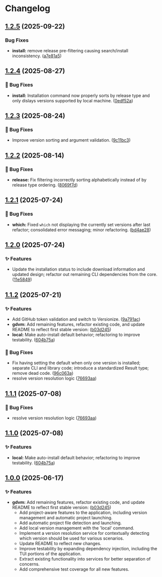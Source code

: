 # Changelog

<a name="1.2.5"></a>
## [1.2.5](https://www.github.com//patricktcoakley/gdvm/releases/tag/v1.2.5) (2025-09-22)

### Bug Fixes

* **install:** remove release pre-filtering causing search/install inconsistency. ([a7e81a5](https://www.github.com//patricktcoakley/gdvm/commit/a7e81a5198539fbfc7538d631baf627209057987))

<a name="1.2.4"></a>
## [1.2.4](https://github.com/patricktcoakley/gdvm/releases/tag/v1.2.4) (2025-08-27)

### 🐛 Bug Fixes

* **install:** Installation command now properly sorts by release type and only dislays versions supported by local machine. ([0edf52a](https://github.com/patricktcoakley/gdvm/commit/0edf52a4b9afbb397c710387eb56058c4a79a89e))

<a name="1.2.3"></a>
## [1.2.3](https://github.com/patricktcoakley/gdvm/releases/tag/v1.2.3) (2025-08-24)

### 🐛 Bug Fixes

* Improve version sorting and argument validation. ([9c11bc3](https://github.com/patricktcoakley/gdvm/commit/9c11bc3e3733c7475d95461074179628a97588e3))

<a name="1.2.2"></a>
## [1.2.2](https://github.com/patricktcoakley/gdvm/releases/tag/v1.2.2) (2025-08-14)

### 🐛 Bug Fixes

* **release:** Fix filtering incorrectly sorting alphabetically instead of by release type ordering. ([8069f7d](https://github.com/patricktcoakley/gdvm/commit/8069f7d48546e0d5f4ceea4db0a79933527b0d41))

<a name="1.2.1"></a>
## [1.2.1](https://www.github.com/patricktcoakley/gdvm/releases/tag/v1.2.1) (2025-07-24)

### 🐛 Bug Fixes

* **which:** Fixed `which` not displaying the currently set versions after last refactor; consolidated error messaging; minor refactoring. ([bd4ae28](https://www.github.com/patricktcoakley/gdvm/commit/bd4ae282bbe02e41fee70bc01b38bdcbb859fde2))

<a name="1.2.0"></a>
## [1.2.0](https://github.com/patricktcoakley/gdvm/releases/tag/v1.2.0) (2025-07-24)

### ✨ Features

* Update the installation status to include download information and updated design; refactor out remaining CLI dependencies from the core. ([11e5849](https://github.com/patricktcoakley/gdvm/commit/11e5849665c8d896cd3d313adab9a83cb512ac0a))

<a name="1.1.2"></a>
## [1.1.2](https://github.com/patricktcoakley/gdvm/releases/tag/v1.1.2) (2025-07-21)

### ✨ Features

* Add GitHub token validation and switch to Versionize. ([9a791ac](https://github.com/patricktcoakley/gdvm/commit/9a791acedcfcb34f9c056910bda5d6fe3b28d165))
* **gdvm:** Add remaining features, refactor existing code, and update README to reflect first stable version: ([b03d245](https://github.com/patricktcoakley/gdvm/commit/b03d245001b8c15da0eb88837b9072e61f5f93b7))
* **local:** Make auto-install default behavior; refactoring to improve testability. ([604b75a](https://github.com/patricktcoakley/gdvm/commit/604b75a697ab078f5320ecd079dd68ca85f37ccc))

### 🐛 Bug Fixes

* Fix having setting the default when only one version is installed; separate CLI and library code; introduce a standardized Result type; remove dead code. ([96c063a](https://github.com/patricktcoakley/gdvm/commit/96c063a190b83a1ae1da9f6d5979443060bae8d1))
* resolve version resolution logic ([76693aa](https://github.com/patricktcoakley/gdvm/commit/76693aa112cb527271a3ad3a366cf69524fdf54c))

<a name="1.1.1"></a>
## [1.1.1](https://github.com/patricktcoakley/gdvm/releases/tag/v1.1.1) (2025-07-08)

### 🐛 Bug Fixes

* resolve version resolution logic ([76693aa](https://github.com/patricktcoakley/gdvm/commit/76693aa112cb527271a3ad3a366cf69524fdf54c))

<a name="1.1.0"></a>
## [1.1.0](https://github.com/patricktcoakley/gdvm/releases/tag/v1.1.0) (2025-07-08)

### ✨ Features

* **local:** Make auto-install default behavior; refactoring to improve testability. ([604b75a](https://github.com/patricktcoakley/gdvm/commit/604b75a697ab078f5320ecd079dd68ca85f37ccc))

<a name="1.0.0"></a>
## [1.0.0](https://github.com/patricktcoakley/gdvm/releases/tag/v1.0.0) (2025-06-17)

### ✨ Features

* **gdvm:** Add remaining features, refactor existing code, and update README to reflect first stable version: ([b03d245](https://github.com/patricktcoakley/gdvm/commit/b03d245001b8c15da0eb88837b9072e61f5f93b7))
  - Add project-aware features to the application, including version management and automatic project launching.
  - Add automatic project file detection and launching.
  - Add local version management with the 'local' command.
  - Implement a version resolution service for contextually detecting which version should be used for various scenarios.
  - Update README to reflect new changes.
  - Improve testability by expanding dependency injection, including the TUI portions of the application.
  - Extract existing functionality into services for better separation of concerns.
  - Add comprehensive test coverage for all new features.